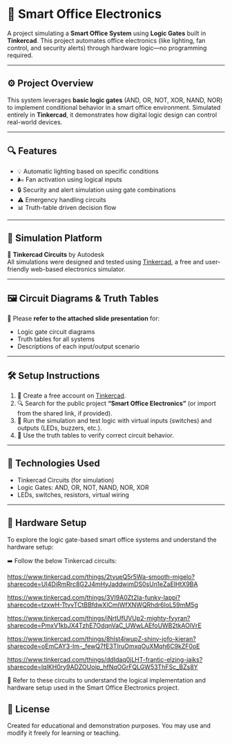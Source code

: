# 🏢 Smart Office Electronics

A project simulating a **Smart Office System** using **Logic Gates** built in **Tinkercad**. This project automates office electronics (like lighting, fan control, and security alerts) through hardware logic—no programming required.

---

## ⚙️ Project Overview

This system leverages **basic logic gates** (AND, OR, NOT, XOR, NAND, NOR) to implement conditional behavior in a smart office environment. Simulated entirely in **Tinkercad**, it demonstrates how digital logic design can control real-world devices.

---

## 🔍 Features

- 💡 Automatic lighting based on specific conditions
- 🌬️ Fan activation using logical inputs
- 🔒 Security and alert simulation using gate combinations
- ⚠️ Emergency handling circuits
- 📊 Truth-table driven decision flow

---

## 🧪 Simulation Platform

🔗 **Tinkercad Circuits** by Autodesk  
All simulations were designed and tested using [Tinkercad](https://www.tinkercad.com/), a free and user-friendly web-based electronics simulator.

---

## 🖼️ Circuit Diagrams & Truth Tables

📎 Please **refer to the attached slide presentation** for:
- Logic gate circuit diagrams
- Truth tables for all systems
- Descriptions of each input/output scenario

---

## 🛠️ Setup Instructions

1. 🧩 Create a free account on [Tinkercad](https://www.tinkercad.com/).
2. 🔍 Search for the public project **“Smart Office Electronics”** (or import from the shared link, if provided).
3. 🧪 Run the simulation and test logic with virtual inputs (switches) and outputs (LEDs, buzzers, etc.).
4. 📝 Use the truth tables to verify correct circuit behavior.

---

## 🧠 Technologies Used

- Tinkercad Circuits (for simulation)
- Logic Gates: AND, OR, NOT, NAND, NOR, XOR
- LEDs, switches, resistors, virtual wiring

---
## 🔧 Hardware Setup
To explore the logic gate-based smart office systems and understand the hardware setup:

➡️ Follow the below Tinkercad circuits:

https://www.tinkercad.com/things/2tvueQ5r5Wa-smooth-migelo?sharecode=UI4DiRmRrc8G2J4mHyJaddwimDS0sUn1eZaElHtX9BA

https://www.tinkercad.com/things/3VI9A0Zt2Ia-funky-lappi?sharecode=tzxwH-TtvvTCtBBfdwXlCmIWfXNWQRhdr6IoL59mM5g

https://www.tinkercad.com/things/iNrtUfUVUp2-mighty-fyyran?sharecode=PmxV1kbJX4TzhE7OdqnVaC_UWwLAEfoUWB2tkAOlVrE

https://www.tinkercad.com/things/8hlst4iwupZ-shiny-jofo-kieran?sharecode=oEmCAY3-Im-_fewQ7fE3TIruOmxqOuXMqh6C9kZF0oE

https://www.tinkercad.com/things/ddIdaq0jLHT-frantic-elzing-jaiks?sharecode=lqIKH0ry9ADZOUoip_hfNqOGrFQLGW53ThFSc_BZs8Y

📝 Refer to these circuits to understand the logical implementation and hardware setup used in the Smart Office Electronics project.
## 📄 License

Created for educational and demonstration purposes. You may use and modify it freely for learning or teaching.


